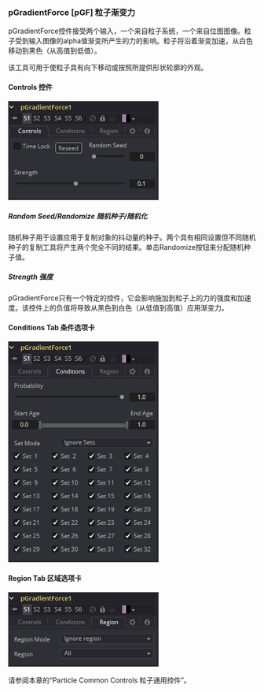 ### pGradientForce [pGF] 粒子渐变力

pGradientForce控件接受两个输入，一个来自粒子系统，一个来自位图图像。粒子受到输入图像的alpha值渐变所产生的力的影响。粒子将沿着渐变加速，从白色移动到黑色（从高值到低值）。

该工具可用于使粒子具有向下移动或按照所提供形状轮廓的外观。

#### Controls 控件

![pGF_Controls](images/pGF_Controls.png)

##### Random Seed/Randomize 随机种子/随机化

随机种子用于设置应用于复制对象的抖动量的种子。两个具有相同设置但不同随机种子的复制工具将产生两个完全不同的结果。单击Randomize按钮来分配随机种子值。

##### Strength 强度

pGradientForce只有一个特定的控件，它会影响施加到粒子上的力的强度和加速度。该控件上的负值将导致从黑色到白色（从低值到高值）应用渐变力。

#### Conditions Tab 条件选项卡

![pGF_ConditionsTab](images/pGF_ConditionsTab.png)

#### Region Tab 区域选项卡

![pGF_RegionTab](images/pGF_RegionTab.png)

请参阅本章的“Particle Common Controls 粒子通用控件”。